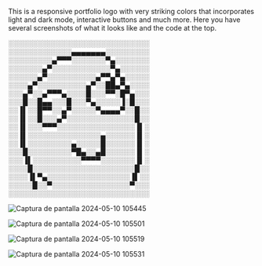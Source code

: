 This is a responsive portfolio logo with very striking colors that incorporates light and dark mode, interactive buttons and much more. Here you have several screenshots of what it looks like and the code at the top.

░░░░░░░░░░░░░░░░░░░░░░░░░░░░░
░░░░░░░░░░░░░▄▄▄▄▄▄▄░░░░░░░░░
░░░░░░░░░▄▀▀▀░░░░░░░▀▄░░░░░░░
░░░░░░░▄▀░░░░░░░░░░░░▀▄░░░░░░
░░░░░░▄▀░░░░░░░░░░▄▀▀▄▀▄░░░░░
░░░░▄▀░░░░░░░░░░▄▀░░██▄▀▄░░░░
░░░▄▀░░▄▀▀▀▄░░░░█░░░▀▀░█▀▄░░░
░░░█░░█▄▄░░░█░░░▀▄░░░░░▐░█░░░
░░▐▌░░█▀▀░░▄▀░░░░░▀▄▄▄▄▀░░█░░
░░▐▌░░█░░░▄▀░░░░░░░░░░░░░░█░░
░░▐▌░░░▀▀▀░░░░░░░░░░░░░░░░▐▌░
░░▐▌░░░░░░░░░░░░░░░▄░░░░░░▐▌░
░░▐▌░░░░░░░░░▄░░░░░█░░░░░░▐▌░
░░░█░░░░░░░░░▀█▄░░▄█░░░░░░▐▌░
░░░▐▌░░░░░░░░░░▀▀▀▀░░░░░░░▐▌░
░░░░█░░░░░░░░░░░░░░░░░░░░░█░░
░░░░▐▌▀▄░░░░░░░░░░░░░░░░░▐▌░░
░░░░░█░░▀░░░░░░░░░░░░░░░░▀░░░
░░░░░░░░░░░░░░░░░░░░░░░░░░░░░

![Captura de pantalla 2024-05-10 105445](https://github.com/Hugosc05/PortFolio/assets/165696114/7954ab57-be9e-4674-98ff-89851ff7da8d)


![Captura de pantalla 2024-05-10 105501](https://github.com/Hugosc05/PortFolio/assets/165696114/b596ee25-83ad-4264-b3c7-82d1414d38a9)



![Captura de pantalla 2024-05-10 105519](https://github.com/Hugosc05/PortFolio/assets/165696114/af6d1544-3277-4027-8bf4-8a9ff7979f82)



![Captura de pantalla 2024-05-10 105531](https://github.com/Hugosc05/PortFolio/assets/165696114/27277f88-b5fb-4993-814c-79704f246b46)
